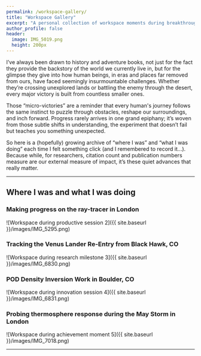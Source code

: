 ```yaml
---
permalink: /workspace-gallery/
title: "Workspace Gallery"
excerpt: "A personal collection of workspace moments during breakthroughs and productive work sessions"
author_profile: false
header:
  image: IMG_5019.png
  height: 200px
---
```


I’ve always been drawn to history and adventure books, not just for the fact they provide the backstory of the world we currently live in, but for the glimpse they give into how human beings, in eras and places far removed from ours, have faced seemingly insurmountable challenges. Whether they’re crossing unexplored lands or battling the enemy through the desert, every major victory is built from countless smaller ones.

Those “micro-victories” are a reminder that every human's journey follows the same instinct to puzzle through obstacles, reshape our surroundings, and inch forward. Progress rarely arrives in one grand epiphany; it’s woven from those subtle shifts in understanding, the experiment that doesn’t fail but teaches you something unexpected.

So here is a (hopefully) growing archive of “where I was” and “what I was doing” each time I felt something click (and I remembered to record it...). Because while, for researchers, citation count and publication numbers measure are our external measure of impact, it’s these quiet advances that really matter.

---

## Where I was and what I was doing


### Making progress on the ray-tracer in London
![Workspace during productive session 2]({{ site.baseurl }}/images/IMG_5295.png)

### Tracking the Venus Lander Re-Entry from Black Hawk, CO
![Workspace during research milestone 3]({{ site.baseurl }}/images/IMG_6830.png)

### POD Density Inversion Work in Boulder, CO
![Workspace during innovation session 4]({{ site.baseurl }}/images/IMG_6831.png)

### Probing thermosphere response during the May Storm in London
![Workspace during achievement moment 5]({{ site.baseurl }}/images/IMG_7018.png)

---